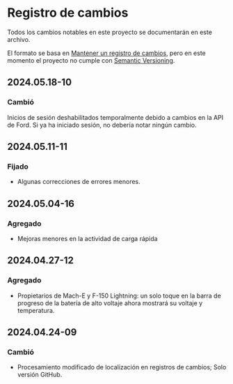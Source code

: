 # Registro de cambios

Todos los cambios notables en este proyecto se documentarán en este archivo.

El formato se basa en [Mantener un registro de cambios](https://keepachangelog.com/en/1.0.0/), pero en este momento el proyecto no cumple con [Semantic Versioning](https://semver.org/spec/v2.0.0.html).

## 2024.05.18-10
### Cambió
Inicios de sesión deshabilitados temporalmente debido a cambios en la API de Ford. Si ya ha iniciado sesión, no debería notar ningún cambio.

## 2024.05.11-11
### Fijado
- Algunas correcciones de errores menores.

## 2024.05.04-16
### Agregado
- Mejoras menores en la actividad de carga rápida

## 2024.04.27-12
### Agregado
- Propietarios de Mach-E y F-150 Lightning: un solo toque en la barra de progreso de la batería de alto voltaje ahora mostrará su voltaje y temperatura.

## 2024.04.24-09
### Cambió
- Procesamiento modificado de localización en registros de cambios; Solo versión GitHub.

